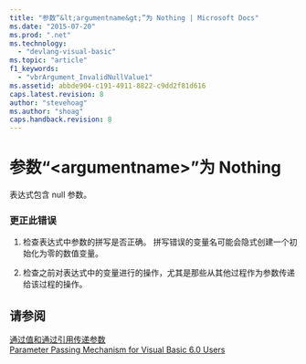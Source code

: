 ```yaml
---
title: "参数“&lt;argumentname&gt;”为 Nothing | Microsoft Docs"
ms.date: "2015-07-20"
ms.prod: ".net"
ms.technology: 
  - "devlang-visual-basic"
ms.topic: "article"
f1_keywords: 
  - "vbrArgument_InvalidNullValue1"
ms.assetid: abbde904-c191-4911-8822-c9dd2f81d616
caps.latest.revision: 8
author: "stevehoag"
ms.author: "shoag"
caps.handback.revision: 8
---
```

# 参数“&lt;argumentname&gt;”为 Nothing
表达式包含 null 参数。  
  
### 更正此错误  
  
1.  检查表达式中参数的拼写是否正确。 拼写错误的变量名可能会隐式创建一个初始化为零的数值变量。  
  
2.  检查之前对表达式中的变量进行的操作，尤其是那些从其他过程作为参数传递给该过程的操作。  
  
## 请参阅  
 [通过值和通过引用传递参数](../../visual-basic/programming-guide/language-features/procedures/passing-arguments-by-value-and-by-reference.md)   
 [Parameter Passing Mechanism for Visual Basic 6.0 Users](http://msdn.microsoft.com/zh-cn/0fa2b0dc-aa1c-4797-bbd6-aa13c611cab2)